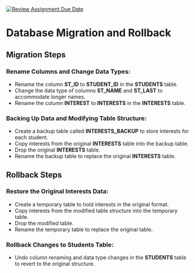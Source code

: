 [![Review Assignment Due Date](https://classroom.github.com/assets/deadline-readme-button-24ddc0f5d75046c5622901739e7c5dd533143b0c8e959d652212380cedb1ea36.svg)](https://classroom.github.com/a/JwSLLxUh)

<!DOCTYPE html>
<html lang="en">
<head>
    <meta charset="UTF-8">
    <meta name="viewport" content="width=device-width, initial-scale=1.0">
    <title>Database Migration and Rollback</title>
</head>
<body>

<h1>Database Migration and Rollback</h1>

<h2>Migration Steps</h2>

<h3>Rename Columns and Change Data Types:</h3>
<ul>
    <li>Rename the column <strong>ST_ID</strong> to <strong>STUDENT_ID</strong> in the <strong>STUDENTS</strong> table.</li>
    <li>Change the data type of columns <strong>ST_NAME</strong> and <strong>ST_LAST</strong> to accommodate longer names.</li>
    <li>Rename the column <strong>INTEREST</strong> to <strong>INTERESTS</strong> in the <strong>INTERESTS</strong> table.</li>
</ul>

<h3>Backing Up Data and Modifying Table Structure:</h3>
<ul>
    <li>Create a backup table called <strong>INTERESTS_BACKUP</strong> to store interests for each student.</li>
    <li>Copy interests from the original <strong>INTERESTS</strong> table into the backup table.</li>
    <li>Drop the original <strong>INTERESTS</strong> table.</li>
    <li>Rename the backup table to replace the original <strong>INTERESTS</strong> table.</li>
</ul>

<h2>Rollback Steps</h2>

<h3>Restore the Original Interests Data:</h3>
<ul>
    <li>Create a temporary table to hold interests in the original format.</li>
    <li>Copy interests from the modified table structure into the temporary table.</li>
    <li>Drop the modified table.</li>
    <li>Rename the temporary table to replace the original table.</li>
</ul>

<h3>Rollback Changes to Students Table:</h3>
<ul>
    <li>Undo column renaming and data type changes in the <strong>STUDENTS</strong> table to revert to the original structure.</li>
</ul>

</body>
</html>